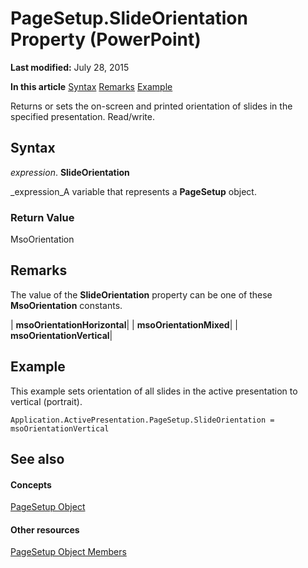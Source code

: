 
# PageSetup.SlideOrientation Property (PowerPoint)

 **Last modified:** July 28, 2015

 **In this article**
 [Syntax](#sectionSection0)
 [Remarks](#sectionSection1)
 [Example](#sectionSection2)


Returns or sets the on-screen and printed orientation of slides in the specified presentation. Read/write.


## Syntax
<a name="sectionSection0"> </a>

 _expression_. **SlideOrientation**

 _expression_A variable that represents a  **PageSetup** object.


### Return Value

MsoOrientation


## Remarks
<a name="sectionSection1"> </a>

The value of the  **SlideOrientation** property can be one of these **MsoOrientation** constants.



| **msoOrientationHorizontal**|
| **msoOrientationMixed**|
| **msoOrientationVertical**|

## Example
<a name="sectionSection2"> </a>

This example sets orientation of all slides in the active presentation to vertical (portrait).


```
Application.ActivePresentation.PageSetup.SlideOrientation = msoOrientationVertical
```


## See also
<a name="sectionSection2"> </a>


#### Concepts


 [PageSetup Object](aed5649c-59d7-08d2-0a01-3385e5a9b5ff.md)
#### Other resources


 [PageSetup Object Members](67ea7ba9-e55a-1c27-7067-6d92eb28cae7.md)
